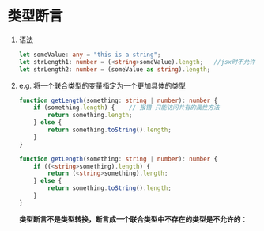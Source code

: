 # 类型断言

1. 语法

   ```typescript
   let someValue: any = "this is a string";
   let strLength1: number = (<string>someValue).length;   //jsx时不允许
   let strLength2: number = (someValue as string).length;
   ```

2. e.g. 将一个联合类型的变量指定为一个更加具体的类型 

   ``` typescript
   function getLength(something: string | number): number {
       if (something.length) {    // 报错 只能访问共有的属性方法
           return something.length;
       } else {
           return something.toString().length;
       }
   }
   ```

   ```typescript
   function getLength(something: string | number): number {
       if ((<string>something).length) {
           return (<string>something).length;
       } else {
           return something.toString().length;
       }
   }
   ```

   **类型断言不是类型转换，断言成一个联合类型中不存在的类型是不允许的**：

  

